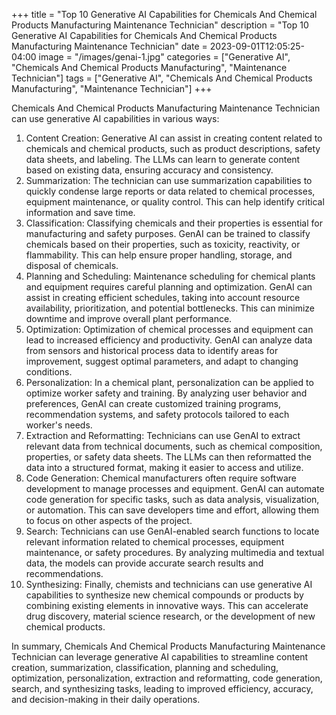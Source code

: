 +++
title = "Top 10 Generative AI Capabilities for Chemicals And Chemical Products Manufacturing Maintenance Technician"
description = "Top 10 Generative AI Capabilities for Chemicals And Chemical Products Manufacturing Maintenance Technician"
date = 2023-09-01T12:05:25-04:00
image = "/images/genai-1.jpg"
categories = ["Generative AI", "Chemicals And Chemical Products Manufacturing", "Maintenance Technician"]
tags = ["Generative AI", "Chemicals And Chemical Products Manufacturing", "Maintenance Technician"]
+++

Chemicals And Chemical Products Manufacturing Maintenance Technician can use generative AI capabilities in various ways:

1. Content Creation: Generative AI can assist in creating content related to chemicals and chemical products, such as product descriptions, safety data sheets, and labeling. The LLMs can learn to generate content based on existing data, ensuring accuracy and consistency.
2. Summarization: The technician can use summarization capabilities to quickly condense large reports or data related to chemical processes, equipment maintenance, or quality control. This can help identify critical information and save time.
3. Classification: Classifying chemicals and their properties is essential for manufacturing and safety purposes. GenAI can be trained to classify chemicals based on their properties, such as toxicity, reactivity, or flammability. This can help ensure proper handling, storage, and disposal of chemicals.
4. Planning and Scheduling: Maintenance scheduling for chemical plants and equipment requires careful planning and optimization. GenAI can assist in creating efficient schedules, taking into account resource availability, prioritization, and potential bottlenecks. This can minimize downtime and improve overall plant performance.
5. Optimization: Optimization of chemical processes and equipment can lead to increased efficiency and productivity. GenAI can analyze data from sensors and historical process data to identify areas for improvement, suggest optimal parameters, and adapt to changing conditions.
6. Personalization: In a chemical plant, personalization can be applied to optimize worker safety and training. By analyzing user behavior and preferences, GenAI can create customized training programs, recommendation systems, and safety protocols tailored to each worker's needs.
7. Extraction and Reformatting: Technicians can use GenAI to extract relevant data from technical documents, such as chemical composition, properties, or safety data sheets. The LLMs can then reformatted the data into a structured format, making it easier to access and utilize.
8. Code Generation: Chemical manufacturers often require software development to manage processes and equipment. GenAI can automate code generation for specific tasks, such as data analysis, visualization, or automation. This can save developers time and effort, allowing them to focus on other aspects of the project.
9. Search: Technicians can use GenAI-enabled search functions to locate relevant information related to chemical processes, equipment maintenance, or safety procedures. By analyzing multimedia and textual data, the models can provide accurate search results and recommendations.
10. Synthesizing: Finally, chemists and technicians can use generative AI capabilities to synthesize new chemical compounds or products by combining existing elements in innovative ways. This can accelerate drug discovery, material science research, or the development of new chemical products.

In summary, Chemicals And Chemical Products Manufacturing Maintenance Technician can leverage generative AI capabilities to streamline content creation, summarization, classification, planning and scheduling, optimization, personalization, extraction and reformatting, code generation, search, and synthesizing tasks, leading to improved efficiency, accuracy, and decision-making in their daily operations.